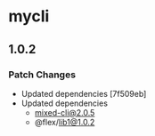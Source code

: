 # mycli

## 1.0.2

### Patch Changes

- Updated dependencies [7f509eb]
- Updated dependencies
  - mixed-cli@2.0.5
  - @flex/lib1@1.0.2
